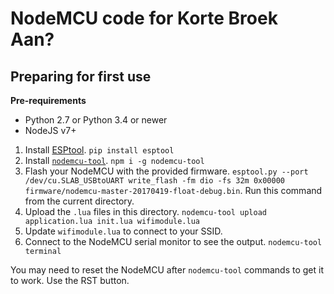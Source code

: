 # NodeMCU code for Korte Broek Aan?

## Preparing for first use

**Pre-requirements**

- Python 2.7 or Python 3.4 or newer
- NodeJS v7+

1. Install [ESPtool](https://github.com/espressif/esptool). `pip install esptool`
2. Install [`nodemcu-tool`](https://www.npmjs.com/package/nodemcu-tool). `npm i -g nodemcu-tool`
3. Flash your NodeMCU with the provided firmware.
   `esptool.py --port /dev/cu.SLAB_USBtoUART write_flash -fm dio -fs 32m 0x00000 firmware/nodemcu-master-20170419-float-debug.bin`. Run this command from the current directory.
4. Upload the `.lua` files in this directory. `nodemcu-tool upload application.lua init.lua wifimodule.lua`
5. Update `wifimodule.lua` to connect to your SSID.
6. Connect to the NodeMCU serial monitor to see the output. `nodemcu-tool terminal`

You may need to reset the NodeMCU after `nodemcu-tool` commands to get it to work. Use the RST button.

